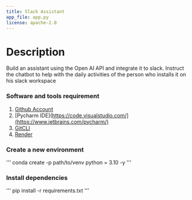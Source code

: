 ```yaml
---
title: Slack Assistant
app_file: app.py
license: apache-2.0
---
```


# Description
Build an assistant using the Open AI API and integrate it to slack. Instruct the chatbot to help with the daily activities of the person who installs it on his slack workspace

### Software and tools requirement
1. [Github Account](https://github.com)
2. [Pycharm IDE](https://code.visualstudio.com/](https://www.jetbrains.com/pycharm/)
3. [GitCLI](https://git-scm.com)
4. [Render](https://slack-assistant.onrender.com)

### Create a new environment

'''
conda create -p path/to/venv python = 3.10 -y
'''
### Install dependencies

'''
pip install -r requirements.txt
'''

